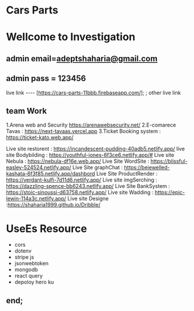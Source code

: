 # Cars Parts
# Wellcome to Investigation
## admin email=adeptshaharia@gmail.com
## admin pass = 123456

live link ---- [https://cars-parts-11bbb.firebaseapp.com/];
;
other live link
## team Work 
1.Arena web and Security https://arenawebsecurity.net/
2.E-comarece Tavas : https://next-tavaas.vercel.app
3.Ticket Booking system : https://ticket-kato.web.app/


Live site restorent : https://incandescent-pudding-40adb5.netlify.app/
live site Bodybilding : https://youthful-jones-6f3ce6.netlify.app/#
Live site Nebula      : https://nebula-df16e.web.app/
Live Site WordSite : https://blissful-easley-524524.netlify.app/
Live Site graphChat : https://bejewelled-kashata-6f3f85.netlify.app/dashbord
Live Site ProductRender : https://verdant-kulfi-7d11d6.netlify.app/
Live site imgSerching : https://dazzling-spence-bb6243.netlify.app/
Live Site BankSystem : https://stoic-sinoussi-d63758.netlify.app/
Live site Wadding   : https://epic-lewin-114a3c.netlify.app/
Live site Designe :https://shaharia1999.github.io/Dribble/
# UseEs Resource 
* cors
* dotenv
* stripe js
* jsonwebtoken 
* mongodb 
* react query
* depoloy hero ku
  

## end;

